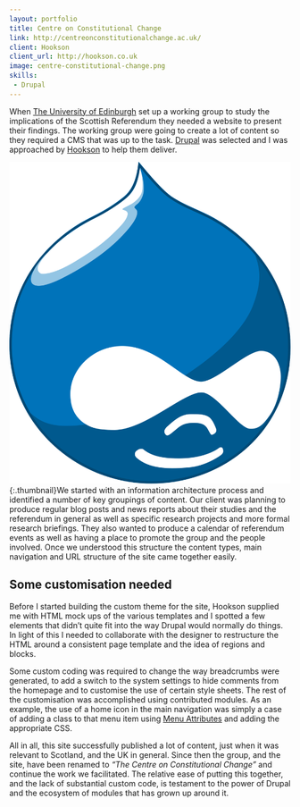 ```yaml
---
layout: portfolio
title: Centre on Constitutional Change
link: http://centreonconstitutionalchange.ac.uk/
client: Hookson
client_url: http://hookson.co.uk
image: centre-constitutional-change.png
skills:
 - Drupal
---
```

When [The University of Edinburgh](http://www.ed.ac.uk) set up a working group to study the implications of the Scottish Referendum they needed a website to present their findings. The working group were going to create a lot of content so they required a CMS that was up to the task. [Drupal](http://drupal.org) was selected and I was approached by [Hookson](http://hookson.co.uk) to help them deliver.

![Drupal](/img/skills/drupal.svg){:.thumbnail}We started with an information architecture process and identified a number of key groupings of content. Our client was planning to produce regular blog posts and news reports about their studies and the referendum in general as well as specific research projects and more formal research briefings. They also wanted to produce a calendar of referendum events as well as having a place to promote the group and the people involved. Once we understood this structure the content types, main navigation and URL structure of the site came together easily.

## Some customisation needed

Before I started building the custom theme for the site, Hookson supplied me with HTML mock ups of the various templates and I spotted a few elements that didn&rsquo;t quite fit into the way Drupal would normally do things. In light of this I needed to collaborate with the designer to restructure the HTML around a consistent page template and the idea of regions and blocks.

Some custom coding was required to change the way breadcrumbs were generated, to add a switch to the system settings to hide comments from the homepage and to customise the use of certain style sheets. The rest of the customisation was accomplished using contributed modules. As an example, the use of a home icon in the main navigation was simply a case of adding a class to that menu item using [Menu Attributes](https://www.drupal.org/project/menu_attributes) and adding the appropriate CSS.

All in all, this site successfully published a lot of content, just when it was relevant to Scotland, and the UK in general. Since then the group, and the site, have been renamed to _&ldquo;The Centre on Constitutional Change&rdquo;_ and continue the work we facilitated. The relative ease of putting this together, and the lack of substantial custom code, is testament to the power of Drupal and the ecosystem of modules that has grown up around it.
